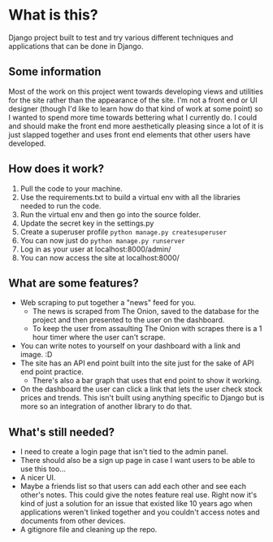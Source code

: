 # What is this?
Django project built to test and try various different techniques and applications that can be done in Django.

## Some information
Most of the work on this project went towards developing views and utilities for the site rather than the appearance of the site. I'm not a front end or UI designer (though I'd like to learn how do that kind of work at some point) so I wanted to spend more time towards bettering what I currently do. I could and should make the front end more aesthetically pleasing since a lot of it is just slapped together and uses front end elements that other users have developed. 

## How does it work?
1. Pull the code to your machine.
1. Use the requirements.txt to build a virtual env with all the libraries needed to run the code.
1. Run the virtual env and then go into the source folder.
1. Update the secret key in the settings.py
1. Create a superuser profile `python manage.py createsuperuser`
1. You can now just do `python manage.py runserver`
1. Log in as your user at localhost:8000/admin/
1. You can now access the site at localhost:8000/

## What are some features?
* Web scraping to put together a "news" feed for you.
    * The news is scraped from The Onion, saved to the database for the project and then presented to the user on the dashboard.
    * To keep the user from assaulting The Onion with scrapes there is a 1 hour timer where the user can't scrape.
* You can write notes to yourself on your dashboard with a link and image. :D
* The site has an API end point built into the site just for the sake of API end point practice.
    * There's also a bar graph that uses that end point to show it working.
* On the dashboard the user can click a link that lets the user check stock prices and trends. This isn't built using anything specific to Django but is more so an integration of another library to do that.

## What's still needed?
* I need to create a login page that isn't tied to the admin panel.
* There should also be a sign up page in case I want users to be able to use this too...
* A nicer UI.
* Maybe a friends list so that users can add each other and see each other's notes. This could give the notes feature real use. Right now it's kind of just a solution for an issue that existed like 10 years ago when applications weren't linked together and you couldn't access notes and documents from other devices.
* A gitignore file and cleaning up the repo.